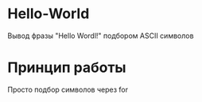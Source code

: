 # Hello-World
Вывод фразы "Hello Wordl!" подбором ASCII символов

# Принцип работы
Просто подбор символов через for 
